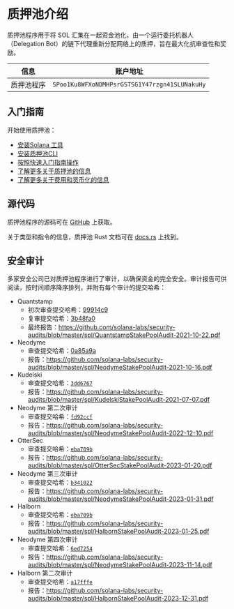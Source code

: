 # 质押池介绍

质押池程序用于将 SOL 汇集在一起资金池化，由一个运行委托机器人（Delegation Bot）的链下代理重新分配网络上的质押，旨在最大化抗审查性和奖励。

| 信息       | 账户地址                                      |
| ---------- | --------------------------------------------- |
| 质押池程序 | `SPoo1Ku8WFXoNDMHPsrGSTSG1Y47rzgn41SLUNakuHy` |

## 入门指南

开始使用质押池：

- [安装Solana 工具](https://docs.solana.com/cli/install-solana-cli-tools)
- [安装质押池CLI](https://spl.solana.com/stake-pool/cli)
- [按照快速入门指南操作](https://spl.solana.com/stake-pool/quickstart)
- [了解更多关于质押池的信息](https://spl.solana.com/stake-pool/overview)
- [了解更多关于费用和货币化的信息](https://spl.solana.com/stake-pool/fees)

## 源代码

质押池程序的源码可在 [GitHub](https://github.com/solana-labs/solana-program-library/tree/master/stake-pool) 上获取。

关于类型和指令的信息，质押池 Rust 文档可在 [docs.rs](https://docs.rs) 上找到。

## 安全审计

多家安全公司已对质押池程序进行了审计，以确保资金的完全安全。审计报告可供阅读，按时间顺序降序排列，并附有每个审计的提交哈希：

- Quantstamp
  - 初次审查提交哈希：[99914c9](https://github.com/solana-labs/solana-program-library/tree/99914c9fc7246b22ef04416586ab1722c89576de)
  - 复审提交哈希：[3b48fa0](https://github.com/solana-labs/solana-program-library/tree/3b48fa09d38d1b66ffb4fef186b606f1bc4fdb31)
  - 最终报告：https://github.com/solana-labs/security-audits/blob/master/spl/QuantstampStakePoolAudit-2021-10-22.pdf
- Neodyme
  - 审查提交哈希：[0a85a9a](https://github.com/solana-labs/solana-program-library/tree/0a85a9a533795b6338ea144e433893c6c0056210)
  - 报告：https://github.com/solana-labs/security-audits/blob/master/spl/NeodymeStakePoolAudit-2021-10-16.pdf
- Kudelski
  - 审查提交哈希：[`3dd6767`](https://github.com/solana-labs/solana-program-library/tree/3dd67672974f92d3b648bb50ee74f4747a5f8973)
  - 报告：https://github.com/solana-labs/security-audits/blob/master/spl/KudelskiStakePoolAudit-2021-07-07.pdf
- Neodyme 第二次审计
  - 审查提交哈希：[`fd92ccf`](https://github.com/solana-labs/solana-program-library/tree/fd92ccf9e9308508b719d6e5f36474f57023b0b2)
  - 报告：https://github.com/solana-labs/security-audits/blob/master/spl/NeodymeStakePoolAudit-2022-12-10.pdf
- OtterSec
  - 审查提交哈希：[`eba709b`](https://github.com/solana-labs/solana-program-library/tree/eba709b9317f8c7b8b197045161cb744241f0bff)
  - 报告：https://github.com/solana-labs/security-audits/blob/master/spl/OtterSecStakePoolAudit-2023-01-20.pdf
- Neodyme 第三次审计
  - 审查提交哈希：[`b341022`](https://github.com/solana-labs/solana-program-library/tree/b34102211f2a5ea6b83f3ee22f045fb115d87813)
  - 报告：https://github.com/solana-labs/security-audits/blob/master/spl/NeodymeStakePoolAudit-2023-01-31.pdf
- Halborn
  - 审查提交哈希：[`eba709b`](https://github.com/solana-labs/solana-program-library/tree/eba709b9317f8c7b8b197045161cb744241f0bff)
  - 报告：https://github.com/solana-labs/security-audits/blob/master/spl/HalbornStakePoolAudit-2023-01-25.pdf
- Neodyme 第四次审计
  - 审查提交哈希：[`6ed7254`](https://github.com/solana-labs/solana-program-library/tree/6ed7254d1a578ffbc2b091d28cb92b25e7cc511d)
  - 报告：https://github.com/solana-labs/security-audits/blob/master/spl/NeodymeStakePoolAudit-2023-11-14.pdf
- Halborn 第二次审计
  - 审查提交哈希：[`a17fffe`](https://github.com/solana-labs/solana-program-library/tree/a17fffe70d6cc13742abfbc4a4a375b087580bc1)
  - 报告：https://github.com/solana-labs/security-audits/blob/master/spl/HalbornStakePoolAudit-2023-12-31.pdf
